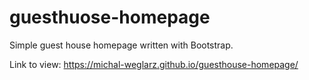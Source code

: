 # guesthuose-homepage
Simple guest house homepage written with Bootstrap. 

Link to view:
https://michal-weglarz.github.io/guesthouse-homepage/
